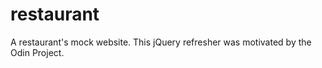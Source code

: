 # restaurant
A restaurant's mock website. This jQuery refresher was motivated by the Odin Project. 
